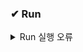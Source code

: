 

### ✔ Run 
<details>
<summary>Run 실행 오류</summary>
<div markdown="1">

- Error starting ApplicationContext. To display the conditions report re-run your application with 'debug' enabled.
- 원인: 

### 💡 해결 방법
<details>
<summary>Run 실행 오류 개선</summary>
<div markdown="1">

<img src="">

</div>
</details>  

</div>
</details>  
